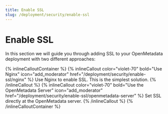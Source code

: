 ```yaml
---
title: Enable SSL
slug: /deployment/security/enable-ssl
---
```


# Enable SSL

In this section we will guide you through adding SSL to your OpenMetadata deployment with two different approaches:

{% inlineCalloutContainer %}
  {% inlineCallout
    color="violet-70"
    bold="Use Nginx"
    icon="add_moderator"
    href="/deployment/security/enable-ssl/nginx" %}
    Use Nginx to enable SSL. This is the simplest solution.
  {% /inlineCallout %}
  {% inlineCallout
    color="violet-70"
    bold="Use the OpenMetadata Server"
    icon="add_moderator"
    href="/deployment/security/enable-ssl/openmetadata-server" %}
    Set SSL directly at the OpenMetadata server.
  {% /inlineCallout %}
{% /inlineCalloutContainer %}
